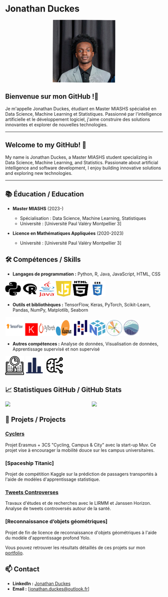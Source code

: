 

<!--
**jonathanduc/jonathanduc** is a ✨ _special_ ✨ repository because its `README.md` (this file) appears on your GitHub profile.

Here are some ideas to get you started:

- 🔭 I’m currently working on ...
- 🌱 I’m currently learning ...
- 👯 I’m looking to collaborate on ...
- 🤔 I’m looking for help with ...
- 💬 Ask me about ...
- 📫 How to reach me: ...
- 😄 Pronouns: ...
- ⚡ Fun fact: ...
-->

# Jonathan Duckes

<p align="center">
  <img src="profile.jpg" width="200" height="200" alt="Jonathan Duckes" />
</p>

## Bienvenue sur mon GitHub !👋

Je m'appelle Jonathan Duckes, étudiant en Master MIASHS spécialisé en Data Science, Machine Learning et Statistiques. Passionné par l'intelligence artificielle et le développement logiciel, j'aime construire des solutions innovantes et explorer de nouvelles technologies.

---

## Welcome to my GitHub! 👋

My name is Jonathan Duckes, a Master MIASHS student specializing in Data Science, Machine Learning, and Statistics. Passionate about artificial intelligence and software development, I enjoy building innovative solutions and exploring new technologies.

---

## 📚 Éducation / Education

- **Master MIASHS** (2023-)
  - Spécialisation : Data Science, Machine Learning, Statistiques
  - Université : [Université Paul Valéry Montpellier 3]

- **Licence en Mathématiques Appliquées** (2020-2023)
  - Université : [Université Paul Valéry Montpellier 3]

<!--
## 💼 Expérience / Experience

- **Stagiaire Data Scientist** chez [Nom de l'entreprise] (Date)
  - Missions : Analyse des données, Modélisation statistique, Développement d'algorithmes de Machine Learning
-->

## 🛠️ Compétences / Skills

- **Langages de programmation :** Python, R, Java, JavaScript, HTML, CSS

<img src="icons/python.svg" alt="Python" width="50" height="50"/> <img src="icons/r.svg" alt="R" width="50" height="50"/> <img src="icons/java.svg" alt="Java" width="50" height="50"/> <img src="icons/javascript.svg" alt="JavaScript" width="50" height="50"/> <img src="icons/html.svg" alt="HTML" width="50" height="50"/> <img src="icons/CSS3.svg" alt="CSS" width="50" height="50"/>
  
- **Outils et bibliothèques :** TensorFlow, Keras, PyTorch, Scikit-Learn, Pandas, NumPy, Matplotlib, Seaborn

<img src="icons/tensorflow.svg" alt="TensorFlow" width="60" height="60"/> <img src="icons/keras.svg" alt="Keras" width="40" height="40"/> <img src="icons/pytorch.svg" alt="PyTorch" width="50" height="50"/> <img src="icons/scikit_learn.svg" alt="Scikit-Learn" width="50" height="50"/> <img src="icons/pandas.svg" alt="Pandas" width="50" height="50"/> <img src="icons/numpy.svg" alt="NumPy" width="50" height="50"/> <img src="icons/matplotlib.svg" alt="Matplotlib" width="50" height="50"/> <img src="icons/seaborn.svg" alt="Seaborn" width="50" height="50"/>

- **Autres compétences :** Analyse de données, Visualisation de données, Apprentissage supervisé et non supervisé

<img src="icons/data_analysis.svg" alt="Analyse de données" width="60" height="60"/> <img src="icons/data_visualization.svg" alt="Visualisation de données" width="60" height="60"/> <img src="icons/machine_learning.svg" alt="Apprentissage supervisé et non supervisé" width="60" height="60"/>



## 📈 Statistiques GitHub / GitHub Stats

<div style="display: flex; justify-content: space-between;">
  <img src="https://github-readme-stats.vercel.app/api?username=jonathanduc&show_icons=true&theme=radical" width="45%">
  <img src="https://github-readme-stats.vercel.app/api/top-langs/?username=jonathanduc&layout=compact&theme=radical" width="45%">
</div>

## 🌟 Projets / Projects

### [Cyclers](https://github.com/houriasayah/Cyclers)
Projet Erasmus + 3CS "Cycling, Campus & City" avec la start-up Muv. Ce projet vise à encourager la mobilité douce sur les campus universitaires.

### [Spaceship Titanic]
Projet de compétition Kaggle sur la prédiction de passagers transportés à l'aide de modèles d'apprentissage statistique.

### [Tweets Controverses](https://github.com/alyasltd/TER-2023-2024-Visualisations_de_tweets_controverses)
Travaux d'études et de recherches avec le LIRMM et Janssen Horizon. Analyse de tweets controversés autour de la santé.

### [Reconnaissance d’objets géométriques]
Projet de fin de licence de reconnaissance d'objets géométriques à l'aide du modèle d'apprentissage profond Yolo.

Vous pouvez retrouver les résultats détaillés de ces projets sur mon [portfolio](https://jonathanduc.github.io/portfolio/).

## 📫 Contact

- **LinkedIn :** [Jonathan Duckes](https://www.linkedin.com/in/jonathan-duckes)
- **Email :** [jonathan.duckes@outlook.fr]

